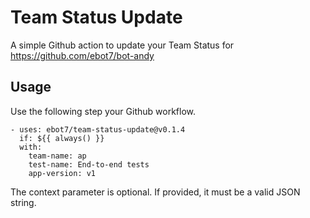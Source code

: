 # Team Status Update

A simple Github action to update your Team Status for https://github.com/ebot7/bot-andy

## Usage
Use the following step your Github workflow.

```
- uses: ebot7/team-status-update@v0.1.4
  if: ${{ always() }}
  with:
    team-name: ap
    test-name: End-to-end tests
    app-version: v1
```

The context parameter is optional. If provided, it must be a valid JSON string.
